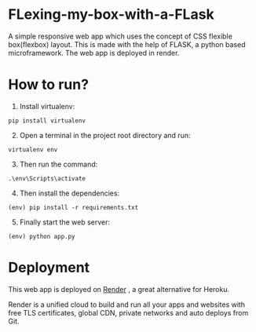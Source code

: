 # FLexing-my-box-with-a-FLask
A simple responsive web app which uses the concept of CSS flexible box(flexbox) layout. This is made with the help of FLASK, a python based microframework. The web app is deployed in render.
# How to run?
1. Install virtualenv:

 ```
 pip install virtualenv
 ```

2. Open a terminal in the project root directory and run:

  ```
  virtualenv env
  ```

3. Then run the command:

```
.\env\Scripts\activate
```

4. Then install the dependencies:

```
(env) pip install -r requirements.txt
```

5. Finally start the web server:

```
(env) python app.py
```

# Deployment

This web app is deployed on [Render](https://render.com/) , a great alternative for Heroku.

Render is a unified cloud to build and run all your apps and websites with free TLS certificates, global CDN, private networks and auto deploys from Git.
